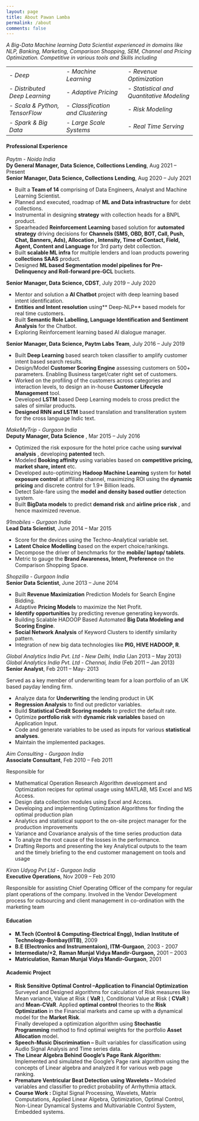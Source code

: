```yaml
---
layout: page
title: About Pawan Lamba
permalink: /about
comments: false
---
```


*A Big-Data Machine learning Data Scientist experienced in domains like NLP, Banking, Marketing, Comparison Shopping, SEM, Channel and Pricing Optimization. Competitive in various tools and  Skills including*
<table style = "text-align: left; border-collapse: collapse; width: 100%; border: None; font-style: italic;">
    <tr>
    <td> - Deep <Learning></Learning></td>
    <td> - Machine Learning</td>
    <td> - Revenue Optimization</td>
    </tr><tr>
    <td> - Distributed Deep Learning</td>
    <td> - Adaptive Pricing</td>
    <td> - Statistical and Quantitative Modeling</td>
    </tr><tr>
    <td> - Scala & Python, TensorFlow</td>
    <td> - Classification and Clustering</td>
    <td> - Risk Modeling</td>
    </tr><tr>
    <td> - Spark & Big Data</td>
    <td> - Large Scale Systems</td>
    <td> - Real Time Serving</td>
    </tr>
</table>

#### Professional Experience
*Paytm - Noida India*<br/>
**Dy General Manager, Data Science, Collections Lending**, Aug 2021 – Present<br/>
**Senior Manager, Data Science, Collections Lending**, Aug 2020 – July 2021<br/>

- Built a **Team of 14** comprising of Data Engineers, Analyst and Machine Learning Scientist.
- Planned and executed, roadmap of **ML and Data infrastructure** for debt collections.
- Instrumental in designing **strategy** with collection heads for a BNPL product.
- Spearheaded **Reinforcement Learning** based solution for **automated strategy** driving decisions for **Channels (SMS, OBD, BOT, Call, Push, Chat, Banners, Ads), Allocation , Intensity, Time of Contact, Field, Agent, Content and Language** for 3rd party debt collection.
- Built **scalable ML infra** for multiple lenders and loan products powering **collections SAAS** product.
- Designed **ML based Segmentation model pipelines for Pre-Delinquency and Roll-forward pre-GCL** buckets.

**Senior Manager, Data Science, CDST**, July 2019 – July 2020<br/>

- Mentor and solution a **AI Chatbot** project with deep learning based intent identification.
- **Entities and Intent resolution** using** Deep-NLP** based models for real time customers.
- Built **Semantic Role Labelling, Language Identification and Sentiment Analysis** for the Chatbot.
- Exploring Reinforcement learning based AI dialogue manager.

**Senior Manager, Data Science, Paytm Labs Team**, July 2016 – July 2019<br/>

- Built **Deep Learning** based search token classifier to amplify customer intent based search results.
- Design/Model **Customer Scoring Engine** assessing customers on 500+ parameters. Enabling Business
    target/cater right set of customers.
- Worked on the profiling of the customers across categories and interaction levels, to design an in-house
    **Customer Lifecycle Management** tool.
- Developed **LSTM** based Deep Learning models to cross predict the sales of similar products.
- **Designed RNN and LSTM** based translation and transliteration system for the cross language Indic text.

*MakeMyTrip - Gurgaon India*<br/>
**Deputy Manager, Data Science** , Mar 2015 – July 2016

- Optimized the risk exposure for the hotel price cache using **survival analysis** , developing **patented** tech.
- Modeled **Booking affinity** using variables based on **competitive pricing, market share, intent** etc.
- Developed auto-optimizing **Hadoop Machine Learning** system for **hotel exposure control** at affiliate
    channel, maximizing ROI using the **dynamic pricing** and discrete control for 1.9+ Billion leads.
- Detect Sale-fare using the **model and density based outlier** detection system.
- Built **BigData models** to predict **demand risk** and **airline price risk** , and hence maximized revenue.

*91mobiles - Gurgaon India*<br/>
**Lead Data Scientist**, June 2014 – Mar 2015

- Score for the devices using the Techno-Analytical variable set.
- **Latent Choice Modelling** based on the expert choice/rankings.
- Decompose the driver of benchmarks for the **mobile/ laptop/ tablets**.
- Metric to gauge the **Brand Awareness, Intent, Preference** on the Comparison Shopping Space.

*Shopzilla - Gurgaon India*<br/>
**Senior Data Scientist**, June 2013 – June 2014

- Built **Revenue Maximization** Prediction Models for Search Engine Bidding.
- Adaptive **Pricing Models** to maximize the Net Profit.
- **Identify opportunities** by predicting revenue generating keywords.
- Building Scalable HADOOP Based Automated **Big Data Modeling and Scoring Engine**.
- **Social Network Analysis** of Keyword Clusters to identify similarity pattern.
- Integration of new big data technologies like **PIG, HIVE HADOOP, R**.

*Global Analytics India Pvt. Ltd - New Delhi, India* (Jan 2013 – May 2013)<br/>
*Global Analytics India Pvt. Ltd - Chennai, India* (Feb 2011 – Jan 2013)<br/>
**Senior Analyst**, Feb 2011 – May- 2013

Served as a key member of underwriting team for a loan portfolio of an UK based payday lending firm.

- Analyze data for **Underwriting** the lending product in UK
- **Regression Analysis** to find out predictor variables.
- Build **Statistical Credit Scoring models** to predict the default rate.
- Optimize **portfolio risk** with **dynamic risk variables** based on Application Input.
- Code and generate variables to be used as inputs for various **statistical analyses**.
- Maintain the implemented packages.

*Aim Consulting - Gurgaon India*<br/>
**Associate Consultant**, Feb 2010 – Feb 2011

Responsible for

- Mathematical Operation Research Algorithm development and Optimization recipes for optimal usage using
    MATLAB, MS Excel and MS Access.
- Design data collection modules using Excel and Access.
- Developing and implementing Optimization Algorithms for finding the optimal production plan
- Analytics and statistical support to the on-site project manager for the production improvements
- Variance and Covariance analysis of the time series production data
- To analyze the root cause of the losses in the performance.
- Drafting Reports and presenting the key Analytical outputs to the team and the timely briefing to the end
    customer management on tools and usage

*Kiran Udyog Pvt Ltd - Gurgaon India*<br/>
**Executive Operations**, Nov 2009 – Feb 2010

Responsible for assisting Chief Operating Officer of the company for regular plant operations of the company.
Involved in the Vendor Development process for outsourcing and client management in co-ordination with the
marketing team

#### Education

- **M.Tech (Control & Computing-Electrical Engg), Indian Institute of Technology-Bombay(IITB)**, 2009
- **B.E (Electronics and Instrumentaion), ITM-Gurgaon**, 2003 - 2007
- **Intermediate/+2**, **Raman Munjal Vidya Mandir-Gurgaon,** 2001 – 2003
- **Matriculation**, **Raman Munjal Vidya Mandir-Gurgaon**, 2001

#### Academic Project

- **Risk Sensitive Optimal Control –Application to Financial Optimization**
Surveyed and Designed algorithms for calculation of Risk measures like Mean variance, Value at Risk ( **VaR** ),
Conditional Value at Risk ( **CVaR** ) and **Mean-CVaR**.
Applied **optimal control** theories to the **Risk Optimization** in the Financial markets and came up with a
dynamical model for the **Market Risk**.<br/>
	Finally developed a optimization algorithm using **Stochastic Programming** method to find optimal weights for the
portfolio **Asset Allocation** model.
- **Speech-Music Discrimination –** Built variables for classification using Audio Signal Analysis and Time series
data.
- **The Linear Algebra Behind Google’s Page Rank Algorithm:**
	Implemented and simulated the Google’s Page rank algorithm using the concepts of Linear algebra and analyzed it
for various web page ranking.
- **Premature Ventricular Beat Detection using Wavelets –** Modeled variables and classifier to predict probability
of Arrhythmia attack.
- **Course Work :** Digital Signal Processing, Wavelets, Matrix Computations, Applied Linear Algebra, Optimization, Optimal Control, Non-Linear Dynamical Systems and Multivariable Control System, Embedded systems.
